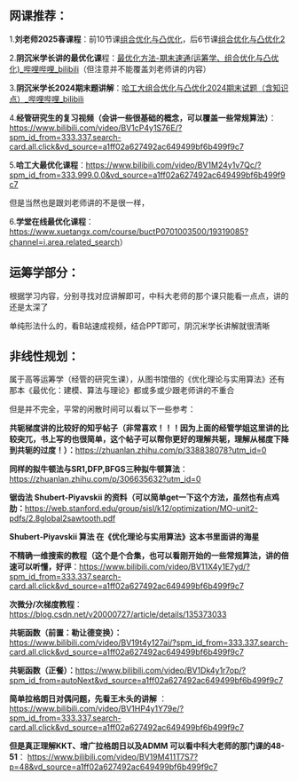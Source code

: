 ## 网课推荐：

1.**刘老师2025春课程**：前10节课[组合优化与凸优化](https://www.acfun.cn/v/ac46948614)，后6节课[组合优化与凸优化2](https://www.acfun.cn/v/ac47087419)

2.**阴沉米学长讲的最优化课**程：[最优化方法-期末速通(运筹学、组合优化与凸优化)_哔哩哔哩_bilibili](https://www.bilibili.com/video/BV1S1NJerEft/?spm_id_from=333.337.search-card.all.click&vd_source=2c8f9d8775beeedf65f442a7f9895128)（但注意并不能覆盖刘老师讲的内容）

3.**阴沉米学长2024期末题讲解**：[哈工大组合优化与凸优化2024期末试题（含知识点）_哔哩哔哩_bilibili](https://www.bilibili.com/video/BV1vRL4zsE89/?spm_id_from=333.337.search-card.all.click&vd_source=2c8f9d8775beeedf65f442a7f9895128)

4.**经管研究生的复习视频（会讲一些很基础的概念，可以覆盖一些常规算法）**：<https://www.bilibili.com/video/BV1cP4y1S76E/?spm_id_from=333.337.search-card.all.click&vd_source=a1ff02a627492ac649499bf6b499f9c7>

5.**哈工大最优化课程**：<https://www.bilibili.com/video/BV1M24y1v7Qc/?spm_id_from=333.999.0.0&vd_source=a1ff02a627492ac649499bf6b499f9c7>

但是当然也是跟刘老师讲的不是很一样，

6.**学堂在线最优化课程**：<https://www.xuetangx.com/course/buctP0701003500/19319085?channel=i.area.related_search>）



## 运筹学部分：

根据学习内容，分别寻找对应讲解即可，中科大老师的那个课只能看一点点，讲的还是太深了

单纯形法什么的，看B站速成视频，结合PPT即可，阴沉米学长讲解就很清晰



## 非线性规划：

属于高等运筹学（经管的研究生课），从图书馆借的《优化理论与实用算法》还有那本《最优化：建模、算法与理论》都或多或少跟老师讲的不重合

但是并不完全，平常的闲散时间可以看以下一些参考：

**共轭梯度讲的比较好的知乎帖子（非常喜欢！！！因为上面的经管学姐这里讲的比较突兀，书上写的也很简单，这个帖子可以帮你更好的理解共轭，理解从梯度下降到共轭的过度！）：**<https://zhuanlan.zhihu.com/p/338838078?utm_id=0>

**同样的拟牛顿法与SR1,DFP,BFGS三种拟牛顿算法**：<https://zhuanlan.zhihu.com/p/306635632?utm_id=0>

**锯齿法 Shubert-Piyavskii 的资料（可以简单get一下这个方法，虽然也有点鸡肋：**<https://web.stanford.edu/group/sisl/k12/optimization/MO-unit2-pdfs/2.8global2sawtooth.pdf>

**Shubert-Piyavskii 算法 在《优化理论与实用算法》这本书里面讲的海星**

**不精确一维搜索的教程（这个是个合集，也可以看刚开始的一些常规算法，讲的倍速可以听懂，好评**：<https://www.bilibili.com/video/BV11X4y1E7yd/?spm_id_from=333.337.search-card.all.click&vd_source=a1ff02a627492ac649499bf6b499f9c7>

**次微分/次梯度教程**：<https://blog.csdn.net/v20000727/article/details/135373033>

**共轭函数（前置：勒让德变换）：**<https://www.bilibili.com/video/BV19t4y127ai/?spm_id_from=333.337.search-card.all.click&vd_source=a1ff02a627492ac649499bf6b499f9c7>

**共轭函数（正餐）：**<https://www.bilibili.com/video/BV1Dk4y1r7op/?spm_id_from=autoNext&vd_source=a1ff02a627492ac649499bf6b499f9c7>

**简单拉格朗日对偶问题，先看王木头的讲解** ： <https://www.bilibili.com/video/BV1HP4y1Y79e/?spm_id_from=333.337.search-card.all.click&vd_source=a1ff02a627492ac649499bf6b499f9c7>&#x20;

**但是真正理解KKT、增广拉格朗日以及ADMM 可以看中科大老师的那门课的48-51**： <https://www.bilibili.com/video/BV19M411T7S7?p=48&vd_source=a1ff02a627492ac649499bf6b499f9c7>
